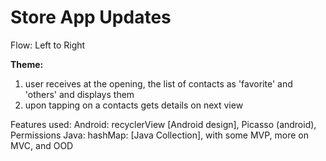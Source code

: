 # Store App Updates  

<p> Flow: Left to Right </p>

<b>Theme: </b>
1. user receives at the opening, the list of contacts as 'favorite' and 'others' and displays them
2. upon tapping on a contacts gets details on next view

Features used: Android: recyclerView [Android design], Picasso (android), Permissions 
Java: hashMap: [Java Collection], with some MVP, more on MVC, and OOD

</P>
<p> 

</P>
<p align="right">  
<img src="" />
<img src="" />

</p>
</P>

